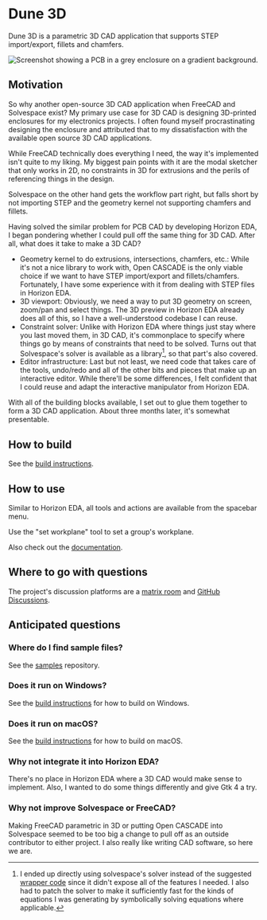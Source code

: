 # Dune 3D

Dune 3D is a parametric 3D CAD application that supports STEP import/export, fillets and chamfers.

![Screenshot showing a PCB in a grey enclosure on a gradient background.](screenshot.png)

## Motivation

So why another open-source 3D CAD application when FreeCAD and Solvespace exist?
My primary use case for 3D CAD is designing 3D-printed enclosures for my electronics projects. I often found myself procrastinating designing the enclosure and attributed that to my dissatisfaction with the available open source 3D CAD applications.

While FreeCAD technically does everything I need, the way it's implemented isn't quite to my liking. My biggest pain points with it are the modal sketcher that only works in 2D, no constraints in 3D for extrusions and the perils of referencing things in the design.

Solvespace on the other hand gets the workflow part right, but falls short by not importing STEP and the geometry kernel not supporting chamfers and fillets.

Having solved the similar problem for PCB CAD by developing Horizon EDA, I began pondering whether I could pull off the same thing for 3D CAD. After all, what does it take to make a 3D CAD?

 - Geometry kernel to do extrusions, intersections, chamfers, etc.: While it's not a nice library to work with, Open CASCADE is the only viable choice if we want to have STEP import/export and fillets/chamfers. Fortunately, I have some experience with it from dealing with STEP files in Horizon EDA.
 - 3D viewport: Obviously, we need a way to put 3D geometry on screen, zoom/pan and select things. The 3D preview in Horizon EDA already does all of this, so I have a well-understood codebase I can reuse.
 - Constraint solver: Unlike with Horizon EDA where things just stay where you last moved them, in 3D CAD, it's commonplace to specify where things go by means of constraints that need to be solved. Turns out that Solvespace's solver is available as a library[^1], so that part's also covered.
 - Editor infrastructure: Last but not least, we need code that takes care of the tools, undo/redo and all of the other bits and pieces that make up an interactive editor. While there'll be some differences, I felt confident that I could reuse and adapt the interactive manipulator from Horizon EDA.

With all of the building blocks available, I set out to glue them together to form a 3D CAD application. About three months later, it's somewhat presentable.

[^1]: I ended up directly using solvespace's solver instead of the suggested [wrapper code](https://github.com/solvespace/solvespace/blob/master/exposed/DOC.txt) since it didn't expose all of the features I needed.
I also had to patch the solver to make it sufficiently fast for the kinds of equations I was generating by symbolically solving equations where applicable.

## How to build

See the [build instructions](https://docs.dune3d.org/en/latest/build-linux.html).

## How to use

Similar to Horizon EDA, all tools and actions are available from the spacebar menu.

Use the "set workplane" tool to set a group's workplane.

Also check out the [documentation](https://docs.dune3d.org/).

## Where to go with questions

The project's discussion platforms are a [matrix room](https://matrix.to/#/#dune3d:selfnet.de) and [GitHub Discussions](https://github.com/dune3d/dune3d/discussions).

## Anticipated questions

### Where do I find sample files?

See the [samples](https://github.com/dune3d/samples) repository.

### Does it run on Windows?

See the [build instructions](https://docs.dune3d.org/en/latest/build-win32.html) for how to build on Windows.

### Does it run on macOS?

See the [build instructions](https://docs.dune3d.org/en/latest/build-macos.html) for how to build on macOS.

### Why not integrate it into Horizon EDA?

There's no place in Horizon EDA where a 3D CAD would make sense to implement. Also, I wanted to do some things differently and give Gtk 4 a try.

### Why not improve Solvespace or FreeCAD?

Making FreeCAD parametric in 3D or putting Open CASCADE into Solvespace seemed to be too big a change to pull off as an outside contributor to either project. I also really like writing CAD software, so here we are.


